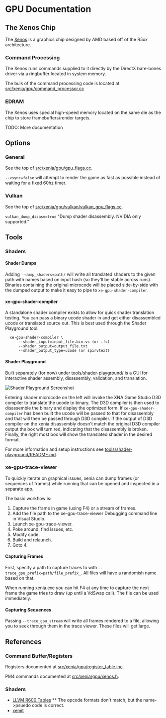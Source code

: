 # GPU Documentation

## The Xenos Chip

The [Xenos](https://en.wikipedia.org/wiki/Xenos_\(graphics_chip\)) is a graphics
chip designed by AMD based off of the R5xx architecture.

### Command Processing

The Xenos runs commands supplied to it directly by the DirectX bare-bones driver
via a ringbuffer located in system memory.

The bulk of the command processing code is located at
[src/xenia/gpu/command_processor.cc](../src/xenia/gpu/command_processor.cc)

### EDRAM

The Xenos uses special high-speed memory located on the same die as the chip to 
store framebuffers/render targets.

TODO: More documentation

## Options

### General

See the top of [src/xenia/gpu/gpu_flags.cc](../src/xenia/gpu/gpu_flags.cc).

`--vsync=false` will attempt to render the game as fast as possible instead of
waiting for a fixed 60hz timer.

### Vulkan

See the top of [src/xenia/gpu/vulkan/vulkan_gpu_flags.cc](../src/xenia/gpu/vulkan/vulkan_gpu_flags.cc).

`vulkan_dump_disasm=true` "Dump shader disassembly. NVIDIA only supported."

## Tools

### Shaders

#### Shader Dumps

Adding `--dump_shaders=path/` will write all translated shaders to the given
path with names based on input hash (so they'll be stable across runs).
Binaries containing the original microcode will be placed side-by-side with
the dumped output to make it easy to pipe to `xe-gpu-shader-compiler`.

#### xe-gpu-shader-compiler

A standalone shader compiler exists to allow for quick shader translation
testing. You can pass a binary ucode shader in and get either disassembled
ucode or translated source out. This is best used through the Shader
Playground tool.

```
  xe-gpu-shader-compiler \
      --shader_input=input_file.bin.vs (or .fs)
      --shader_output=output_file.txt
      --shader_output_type=ucode (or spirvtext)
```

#### Shader Playground

Built separately (for now) under [tools/shader-playground/](../tools/shader-playground/)
is a GUI for interactive shader assembly, disassembly, validation, and
translation.

![Shader Playground Screenshot](images/shader_playground.png?raw=true)

Entering shader microcode on the left will invoke the XNA Game Studio
D3D compiler to translate the ucode to binary. The D3D compiler is then
used to disassemble the binary and display the optimized form. If
`xe-gpu-shader-compiler` has been built the ucode will be passed to that
for disassembly and that will then be passed through D3D compiler. If
the output of D3D compiler on the xenia disassembly doesn't match the
original D3D compiler output the box will turn red, indicating that the
disassembly is broken. Finally, the right most box will show the
translated shader in the desired format.

For more information and setup instructions see
[tools/shader-playground/README.md](../tools/shader-playground/README.md).

### xe-gpu-trace-viewer

To quickly iterate on graphical issues, xenia can dump frames (or sequences of
frames) while running that can be opened and inspected in a separate app.

The basic workflow is:

1. Capture the frame in game (using F4) or a stream of frames.
2. Add the file path to the xe-gpu-trace-viewer Debugging command line in
Visual Studio.
3. Launch xe-gpu-trace-viewer.
4. Poke around, find issues, etc.
5. Modify code.
6. Build and relaunch.
7. Goto 4.

#### Capturing Frames

First, specify a path to capture traces to with
`--trace_gpu_prefix=path/file_prefix_`. All files will have a randomish name
based on that.

When running xenia.exe you can hit F4 at any time to capture the next frame the
game tries to draw (up until a VdSwap call). The file can be used immediately.

#### Capturing Sequences

Passing `--trace_gpu_stream` will write all frames rendered to a file, allowing
you to seek through them in the trace viewer. These files will get large.

## References

### Command Buffer/Registers

Registers documented at [src/xenia/gpu/register_table.inc](../src/xenia/gpu/register_table.inc).

PM4 commands documented at [src/xenia/gpu/xenos.h](../src/xenia/gpu/xenos.h#L521).

### Shaders

* [LLVM R600 Tables](http://llvm.org/viewvc/llvm-project/llvm/trunk/lib/Target/AMDGPU/R600Instructions.td)
** The opcode formats don't match, but the name->psuedo code is correct.
* [xemit](https://github.com/gligli/libxemit/blob/master/xemitops.c)
